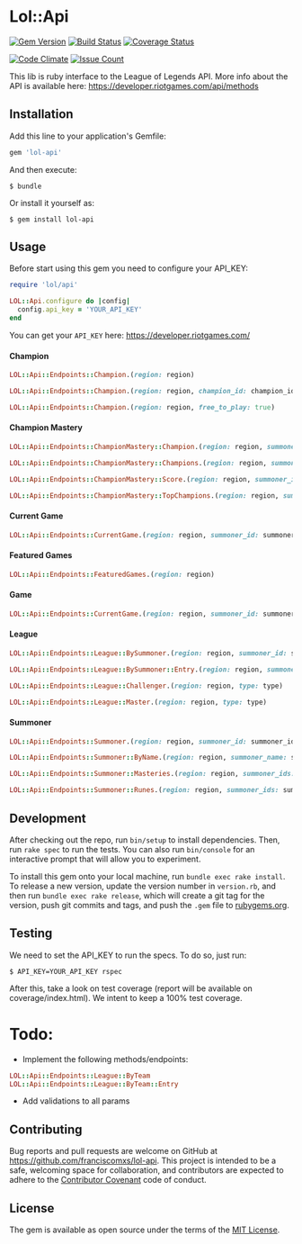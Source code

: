 # Lol::Api

[![Gem Version](https://badge.fury.io/rb/lol-api.svg)](https://badge.fury.io/rb/lol-api)
[![Build Status](https://travis-ci.org/franciscomxs/lol-api.svg?branch=master)](https://travis-ci.org/franciscomxs/lol-api)
[![Coverage Status](https://coveralls.io/repos/github/franciscomxs/lol-api/badge.svg?branch=master)](https://coveralls.io/github/franciscomxs/lol-api?branch=master)

[![Code Climate](https://codeclimate.com/github/franciscomxs/lol-api/badges/gpa.svg)](https://codeclimate.com/github/franciscomxs/lol-api)
[![Issue Count](https://codeclimate.com/github/franciscomxs/lol-api/badges/issue_count.svg)](https://codeclimate.com/github/franciscomxs/lol-api)

This lib is ruby interface to the League of Legends API.
More info about the API is available here: https://developer.riotgames.com/api/methods

## Installation

Add this line to your application's Gemfile:

```ruby
gem 'lol-api'
```

And then execute:

    $ bundle

Or install it yourself as:

    $ gem install lol-api

## Usage

Before start using this gem you need to configure your API_KEY:

```ruby
require 'lol/api'

LOL::Api.configure do |config|
  config.api_key = 'YOUR_API_KEY'
end
```

You can get your `API_KEY` here: https://developer.riotgames.com/

#### Champion

```ruby
LOL::Api::Endpoints::Champion.(region: region)
```

```ruby
LOL::Api::Endpoints::Champion.(region: region, champion_id: champion_id)
```

```ruby
LOL::Api::Endpoints::Champion.(region: region, free_to_play: true)
```

#### Champion Mastery

```ruby
LOL::Api::Endpoints::ChampionMastery::Champion.(region: region, summoner_id: summoner_id, champion_id: champion_id)
```

```ruby
LOL::Api::Endpoints::ChampionMastery::Champions.(region: region, summoner_id: summoner_id)
```

```ruby
LOL::Api::Endpoints::ChampionMastery::Score.(region: region, summoner_id: summoner_id)
```

```ruby
LOL::Api::Endpoints::ChampionMastery::TopChampions.(region: region, summoner_id: summoner_id)
```

#### Current Game

```ruby
LOL::Api::Endpoints::CurrentGame.(region: region, summoner_id: summoner_id)
```

#### Featured Games

```ruby
LOL::Api::Endpoints::FeaturedGames.(region: region)
```

#### Game

```ruby
LOL::Api::Endpoints::CurrentGame.(region: region, summoner_id: summoner_id)
```

#### League

```ruby
LOL::Api::Endpoints::League::BySummoner.(region: region, summoner_id: summoner_id)
```

```ruby
LOL::Api::Endpoints::League::BySummoner::Entry.(region: region, summoner_id: summoner_id)
```

```ruby
LOL::Api::Endpoints::League::Challenger.(region: region, type: type)
```

```ruby
LOL::Api::Endpoints::League::Master.(region: region, type: type)
```

#### Summoner

```ruby
LOL::Api::Endpoints::Summoner.(region: region, summoner_id: summoner_id)
```

```ruby
LOL::Api::Endpoints::Summoner::ByName.(region: region, summoner_name: summoner_name)
```

```ruby
LOL::Api::Endpoints::Summoner::Masteries.(region: region, summoner_ids: summoner_ids)
```

```ruby
LOL::Api::Endpoints::Summoner::Runes.(region: region, summoner_ids: summoner_ids)
```

## Development

After checking out the repo, run `bin/setup` to install dependencies. Then, run `rake spec` to run the tests. You can also run `bin/console` for an interactive prompt that will allow you to experiment.

To install this gem onto your local machine, run `bundle exec rake install`. To release a new version, update the version number in `version.rb`, and then run `bundle exec rake release`, which will create a git tag for the version, push git commits and tags, and push the `.gem` file to [rubygems.org](https://rubygems.org).

## Testing

We need to set the API_KEY to run the specs. To do so, just run:

    $ API_KEY=YOUR_API_KEY rspec

After this, take a look on test coverage (report will be available on coverage/index.html). We intent to keep a 100% test coverage.


# Todo:

- Implement the following methods/endpoints:

```ruby
LOL::Api::Endpoints::League::ByTeam
LOL::Api::Endpoints::League::ByTeam::Entry
```

- Add validations to all params

## Contributing

Bug reports and pull requests are welcome on GitHub at https://github.com/franciscomxs/lol-api. This project is intended to be a safe, welcoming space for collaboration, and contributors are expected to adhere to the [Contributor Covenant](http://contributor-covenant.org) code of conduct.


## License

The gem is available as open source under the terms of the [MIT License](http://opensource.org/licenses/MIT).
